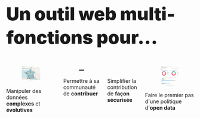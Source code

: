 <h1
  class="has-text-centered mt-6 mb-6 pt-6"
  style="font-weight: 900; line-height: 1.3; font-size: 3rem;">
  Un outil web multi-fonctions pour...
</h1>

<div class="content">

  <div class="columns is-mobile mb-6 pb-6 px-3 is-multiline">
    <div class="column is-half-tablet is-one-quarter-desktop">
      <div
        class="card"
        style="height: 100%;
          display: flex;
          flex-direction: column;">
        <div class="card-image">
          <figure class="image mx-0">
            <img
              class=""
              src="https://raw.githubusercontent.com/multi-coop/datami-website-content/main/images/screenshots/clients/map-odf-02.png"
              alt="MAP ODF COMPLEX"/>
          </figure>
        </div>
        <div class="card-content">
          <div class="content is-size-4">
            Manipuler des données <b>complexes</b> et <b>évolutives</b>
          </div>
        </div>
      </div>
    </div>
    <div class="column is-half-tablet is-one-quarter-desktop">
      <div
        class="card"
        style="height: 100%;
          display: flex;
          flex-direction: column;">
        <div class="card-image">
          <figure class="image mx-0">
            <img
              class=""
              src="https://raw.githubusercontent.com/multi-coop/datami-website-content/main/images/screenshots/clients/zoom-table-02.png"
              alt="MULTIFILES WIDGET"/>
          </figure>
        </div>
        <div class="card-content">
          <div class="content is-size-4">
            Permettre à sa communauté de <b>contribuer</b>
          </div>
        </div>
      </div>
    </div>
    <div class="column is-half-mobile is-one-quarter-tablet">
      <div
        class="card"
        style="height: 100%;
          display: flex;
          flex-direction: column;">
        <div class="card-image">
          <figure class="image mx-0">
            <img
              class=""
              src="https://raw.githubusercontent.com/multi-coop/datami-website-content/main/images/screenshots/clients/contribute-01.png"
              alt="MULTIFILES WIDGET"/>
          </figure>
        </div>
        <div class="card-content">
          <div class="content is-size-4">
            Simplifier la contribution de 
            <b>façon sécurisée</b>
          </div>
        </div>
      </div>
    </div>
    <div class="column is-half-mobile is-one-quarter-tablet">
      <div
        class="card"
        style="height: 100%;
          display: flex;
          flex-direction: column;">
        <div class="card-image">
          <figure class="image mx-0">
            <img
              class=""
              src="https://raw.githubusercontent.com/multi-coop/datami-website-content/main/images/screenshots/clients/dataviz-odf-01.png"
              alt="MULTIFILES WIDGET"/>
          </figure>
        </div>
        <div class="card-content">
          <div class="content is-size-4">
            Faire le premier pas d'une politique d'<b>open data</b>
          </div>
        </div>
      </div>
    </div>
  </div>

</div>
